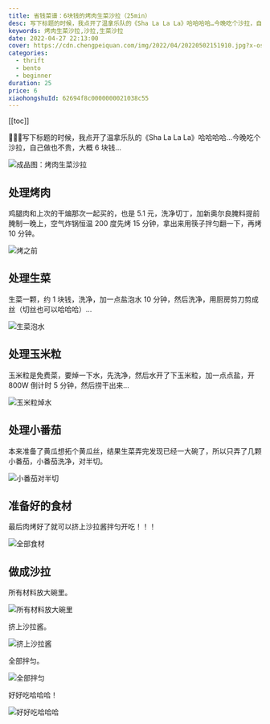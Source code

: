 ```yaml
---
title: 省钱菜谱：6块钱的烤肉生菜沙拉（25min）
desc: 写下标题的时候，我点开了温拿乐队的《Sha La La La》哈哈哈哈…今晚吃个沙拉，自己做也不贵，大概 6 块钱…
keywords: 烤肉生菜沙拉,沙拉,生菜沙拉
date: 2022-04-27 22:13:00
cover: https://cdn.chengpeiquan.com/img/2022/04/20220502151910.jpg?x-oss-process=image/interlace,1
categories:
  - thrift
  - bento
  - beginner
duration: 25
price: 6
xiaohongshuId: 62694f8c0000000021038c55
---
```


[[toc]]

🤣🤣🤣写下标题的时候，我点开了温拿乐队的《Sha La La La》哈哈哈哈…今晚吃个沙拉，自己做也不贵，大概 6 块钱…

![成品图：烤肉生菜沙拉](https://cdn.chengpeiquan.com/img/2022/04/20220502152136.jpg?x-oss-process=image/interlace,1)

## 处理烤肉

鸡腿肉和上次的干煸那次一起买的，也是 5.1 元，洗净切丁，加新奥尔良腌料提前腌制一晚上，空气炸锅恒温 200 度先烤 15 分钟，拿出来用筷子拌匀翻一下，再烤 10 分钟。

![烤之前](https://cdn.chengpeiquan.com/img/2022/04/20220502152129.jpg?x-oss-process=image/interlace,1)

## 处理生菜

生菜一颗，约 1 块钱，洗净，加一点盐泡水 10 分钟，然后洗净，用厨房剪刀剪成丝（切丝也可以哈哈哈）…

![生菜泡水](https://cdn.chengpeiquan.com/img/2022/04/20220502152130.jpg?x-oss-process=image/interlace,1)

## 处理玉米粒

玉米粒是免费菜，要焯一下水，先洗净，然后水开了下玉米粒，加一点点盐，开 800W 倒计时 5 分钟，然后捞干出来…

![玉米粒焯水](https://cdn.chengpeiquan.com/img/2022/04/20220502152131.jpg?x-oss-process=image/interlace,1)

## 处理小番茄

本来准备了黄瓜想拓个黄瓜丝，结果生菜弄完发现已经一大碗了，所以只弄了几颗小番茄，小番茄洗净，对半切。

![小番茄对半切](https://cdn.chengpeiquan.com/img/2022/04/20220502152132.jpg?x-oss-process=image/interlace,1)

## 准备好的食材

最后肉烤好了就可以挤上沙拉酱拌匀开吃！！！

![全部食材](https://cdn.chengpeiquan.com/img/2022/04/20220502152133.jpg?x-oss-process=image/interlace,1)

## 做成沙拉

所有材料放大碗里。

![所有材料放大碗里](https://cdn.chengpeiquan.com/img/2022/04/20220502152134.jpg?x-oss-process=image/interlace,1)

挤上沙拉酱。

![挤上沙拉酱](https://cdn.chengpeiquan.com/img/2022/04/20220502152135.jpg?x-oss-process=image/interlace,1)

全部拌匀。

![全部拌匀](https://cdn.chengpeiquan.com/img/2022/04/20220502152136.jpg?x-oss-process=image/interlace,1)

好好吃哈哈哈！

![好好吃哈哈哈](https://cdn.chengpeiquan.com/img/2022/04/20220502152137.jpg?x-oss-process=image/interlace,1)
